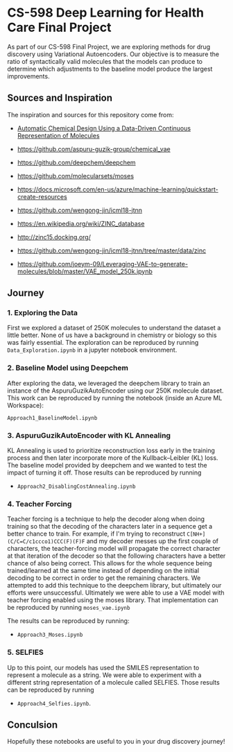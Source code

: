 CS-598 Deep Learning for Health Care Final Project
==================================================

As part of our CS-598 Final Project, we are exploring methods for drug discovery
using Variational Autoencoders. Our objective is to measure the ratio of
syntactically valid molecules that the models can produce to determine which
adjustments to the baseline model produce the largest improvements.

Sources and Inspiration
-----------------------

The inspiration and sources for this repository come from:
- [Automatic Chemical Design Using a Data-Driven Continuous Representation of
Molecules](https://arxiv.org/abs/1610.02415)

- <https://github.com/aspuru-guzik-group/chemical_vae>

- <https://github.com/deepchem/deepchem>

- <https://github.com/molecularsets/moses>

- <https://docs.microsoft.com/en-us/azure/machine-learning/quickstart-create-resources>

- <https://github.com/wengong-jin/icml18-jtnn>

- <https://en.wikipedia.org/wiki/ZINC_database>

- <http://zinc15.docking.org/>

- <https://github.com/wengong-jin/icml18-jtnn/tree/master/data/zinc>

- https://github.com/joeym-09/Leveraging-VAE-to-generate-molecules/blob/master/VAE_model_250k.ipynb

Journey
-------

### 1. Exploring the Data

First we explored a dataset of 250K molecules to understand the dataset a little
better. None of us have a background in chemistry or biology so this was fairly
essential. The exploration can be reproduced by running `Data_Exploration.ipynb`
in a jupyter notebook environment.

### 2. Baseline Model using Deepchem

After exploring the data, we leveraged the deepchem library to train an instance
of the AspuruGuzikAutoEncoder using our 250K molecule dataset. This work can be
reproduced by running the notebook (inside an Azure ML Workspace):

`Approach1_BaselineModel.ipynb`

### 3. AspuruGuzikAutoEncoder with KL Annealing

KL Annealing is used to prioritize reconstruction loss early in the training
process and then later incorporate more of the Kullback–Leibler (KL) loss. The
baseline model provided by deepchem and we wanted to test the impact of turning
it off. Those results can be reproduced by running

- `Approach2_DisablingCostAnnealing.ipynb`

### 4. Teacher Forcing

Teacher forcing is a technique to help the decoder along when doing training so
that the decoding of the characters later in a sequence get a better chance to
train. For example, if I'm trying to reconstruct
`C[NH+](C/C=C/c1ccco1)CCC(F)(F)F` and my decoder messes up the first couple of
characters, the teacher-forcing model will propagate the correct character at
that iteration of the decoder so that the following characters have a better
chance of also being correct. This allows for the whole sequence being
trained/learned at the same time instead of depending on the initial decoding to
be correct in order to get the remaining characters. We attempted to add this
technique to the deepchem library, but ultimately our efforts were unsuccessful.
Ultimately we were able to use a VAE model with teacher forcing enabled using
the moses library. That implementation can be reproduced by running
`moses_vae.ipynb`

The results can be reproduced by running:

- `Approach3_Moses.ipynb`

### 5. SELFIES

Up to this point, our models has used the SMILES representation to represent a
molecule as a string. We were able to experiment with a different string
representation of a molecule called SELFIES. Those results can be reproduced by
running 

- `Approach4_Selfies.ipynb`.

Conculsion
----------

Hopefully these notebooks are useful to you in your drug discovery journey!
